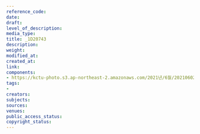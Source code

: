```yaml
---
reference_code: 
date: 
draft: 
level_of_description: 
media_type: 
title: _1D20743
description: 
weight: 
modified_at: 
created_at: 
link: 
components:
- https://kctu-photo.s3.ap-northeast-2.amazonaws.com/2021년/6월/20210602_산재처리+지연+근본+대책수립!+민주노총+결의대회/_1D20743.jpg
tags:
- 
creators: 
subjects: 
sources: 
venues: 
public_access_status: 
copyright_status: 
---
```

